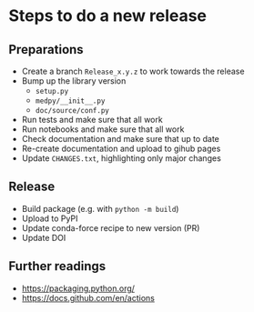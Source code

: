 # Steps to do a new release

## Preparations
- Create a branch `Release_x.y.z` to work towards the release
- Bump up the library version
    - `setup.py`
    - `medpy/__init__.py`
    - `doc/source/conf.py`
- Run tests and make sure that all work
- Run notebooks and make sure that all work
- Check documentation and make sure that up to date
- Re-create documentation and upload to gihub pages
- Update `CHANGES.txt`, highlighting only major changes

## Release
- Build package (e.g. with `python -m build`)
- Upload to PyPI
- Update conda-force recipe to new version (PR)
- Update DOI

## Further readings
- https://packaging.python.org/
- https://docs.github.com/en/actions
